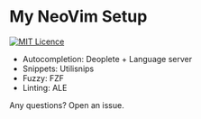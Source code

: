 # My NeoVim Setup

[![MIT Licence](https://badges.frapsoft.com/os/mit/mit.svg?v=103)](https://opensource.org/licenses/mit-license.php)

* Autocompletion: Deoplete + Language server
* Snippets: Utilisnips
* Fuzzy: FZF
* Linting: ALE

Any questions? Open an issue.
